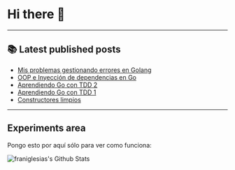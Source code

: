 # Hi there 👋

<!--
**franiglesias/franiglesias** is a ✨ _special_ ✨ repository because its `README.md` (this file) appears on your GitHub profile.

Here are some ideas to get you started:

- 🔭 I’m currently working on ...
- 🌱 I’m currently learning ...
- 👯 I’m looking to collaborate on ...
- 🤔 I’m looking for help with ...
- 💬 Ask me about ...
- 📫 How to reach me: ...
- 😄 Pronouns: ...
- ⚡ Fun fact: ...
-->


---

## 📚 Latest published posts
<!-- TB-FEED:START -->
- [Mis problemas gestionando errores en Golang](https://franiglesias.github.io/golang-managing-errors/)
- [OOP e Inyección de dependencias en Go](https://franiglesias.github.io/dependency-injection-golang/)
- [Aprendiendo Go con TDD 2](https://franiglesias.github.io/learning-go-2/)
- [Aprendiendo Go con TDD 1](https://franiglesias.github.io/learning-go-1/)
- [Constructores limpios](https://franiglesias.github.io/clean-constructors/)
<!-- TB-FEED:END -->


---

## Experiments area

Pongo esto por aquí sólo para ver como funciona:

<img alt="franiglesias's Github Stats" src="https://github-readme-stats.vercel.app/api?username=franiglesias&show_icons=true&hide_border=true" />
